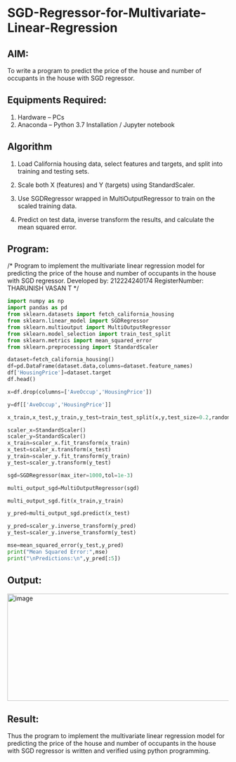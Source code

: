 # SGD-Regressor-for-Multivariate-Linear-Regression

## AIM:
To write a program to predict the price of the house and number of occupants in the house with SGD regressor.

## Equipments Required:
1. Hardware – PCs
2. Anaconda – Python 3.7 Installation / Jupyter notebook

## Algorithm
1. Load California housing data, select features and targets, and split into training and testing sets.

2. Scale both X (features) and Y (targets) using StandardScaler.

3. Use SGDRegressor wrapped in MultiOutputRegressor to train on the scaled training data.

4. Predict on test data, inverse transform the results, and calculate the mean squared error.

## Program:

/*
Program to implement the multivariate linear regression model for predicting the price of the house and number of occupants in the house with SGD regressor.
Developed by: 212224240174
RegisterNumber:  THARUNISH VASAN T
*/

```py
import numpy as np
import pandas as pd
from sklearn.datasets import fetch_california_housing
from sklearn.linear_model import SGDRegressor
from sklearn.multioutput import MultiOutputRegressor
from sklearn.model_selection import train_test_split
from sklearn.metrics import mean_squared_error
from sklearn.preprocessing import StandardScaler

dataset=fetch_california_housing()
df=pd.DataFrame(dataset.data,columns=dataset.feature_names)
df['HousingPrice']=dataset.target
df.head()

x=df.drop(columns=['AveOccup','HousingPrice'])

y=df[['AveOccup','HousingPrice']]

x_train,x_test,y_train,y_test=train_test_split(x,y,test_size=0.2,random_state=42)

scaler_x=StandardScaler()
scaler_y=StandardScaler()
x_train=scaler_x.fit_transform(x_train)
x_test=scaler_x.transform(x_test)
y_train=scaler_y.fit_transform(y_train)
y_test=scaler_y.transform(y_test)

sgd=SGDRegressor(max_iter=1000,tol=1e-3)

multi_output_sgd=MultiOutputRegressor(sgd)

multi_output_sgd.fit(x_train,y_train)

y_pred=multi_output_sgd.predict(x_test)

y_pred=scaler_y.inverse_transform(y_pred)
y_test=scaler_y.inverse_transform(y_test)

mse=mean_squared_error(y_test,y_pred)
print("Mean Squared Error:",mse)
print("\nPredictions:\n",y_pred[:5])
```

## Output:
<img width="750" height="244" alt="image" src="https://github.com/user-attachments/assets/3611fed4-e76b-4d5d-abe6-e1304963d238" />


## Result:
Thus the program to implement the multivariate linear regression model for predicting the price of the house and number of occupants in the house with SGD regressor is written and verified using python programming.
